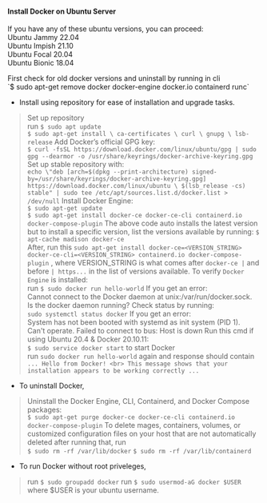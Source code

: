 #### Install Docker on Ubuntu Server

<p> If you have any of these ubuntu versions, you can proceed:
<br> Ubuntu Jammy 22.04
<br> Ubuntu Impish 21.10
<br> Ubuntu Focal 20.04
<br> Ubuntu Bionic 18.04
</p>

<p> First check for old docker versions and uninstall by running in cli
<br>`$ sudo apt-get remove docker docker-engine docker.io containerd runc`

* Install using repository for ease of installation and upgrade tasks.
> Set up repository <br> run `$ sudo apt update` <br> `$ sudo apt-get install \ ca-certificates \ curl \ gnupg \ lsb-release`
> Add Docker’s official GPG key: <br> `$ curl -fsSL https://download.docker.com/linux/ubuntu/gpg | sudo gpg --dearmor -o /usr/share/keyrings/docker-archive-keyring.gpg`
> Set up stable repository with: <br> `echo \"deb [arch=$(dpkg --print-architecture) signed-by=/usr/share/keyrings/docker-archive-keyring.gpg] https://download.docker.com/linux/ubuntu \ $(lsb_release -cs) stable" | sudo tee /etc/apt/sources.list.d/docker.list > /dev/null`
> Install Docker Engine: <br> `$ sudo apt-get update` <br> `$ sudo apt-get install docker-ce docker-ce-cli containerd.io docker-compose-plugin`
> The above code auto installs the latest version but to install a specific version, list the versions available by running: `$ apt-cache madison docker-ce` <br> After, run this `sudo apt-get install docker-ce=<VERSION_STRING> docker-ce-cli=<VERSION_STRING> containerd.io docker-compose-plugin` , where VERSION_STRING is what comes after `docker-ce |` and before `| https...` in the list of versions available.
> To verify `Docker Engine` is installed: <br> run `$ sudo docker run hello-world`
> If you get an error: <br> Cannot connect to the Docker daemon at unix:/var/run/docker.sock. Is the docker daemon running?
> Check status by running: <br> `sudo systemctl status docker`
> If you get an error: <br> System has not been booted with systemd as init system (PID 1). Can't operate.
>Failed to connect to bus: Host is down
> Run this cmd if using Ubuntu 20.4 & Docker 20.10.11: <br> `$ sudo service docker start` to start Docker <br> run `sudo docker run hello-world` again and response should contain <br> `... Hello from Docker!
> <br> This message shows that your installation appears to be working correctly ...`

* To uninstall Docker,
> Uninstall the Docker Engine, CLI, Containerd, and Docker Compose packages:
><br> `$ sudo apt-get purge docker-ce docker-ce-cli containerd.io docker-compose-plugin`
> To delete mages, containers, volumes, or customized configuration files on your host that are not automatically deleted after running that, run <br>
> `$ sudo rm -rf /var/lib/docker`
> `$ sudo rm -rf /var/lib/containerd`

* To run Docker without root priveleges,
> run `$ sudo groupadd docker`
> run `$ sudo usermod-aG docker $USER` where $USER is your ubuntu username.